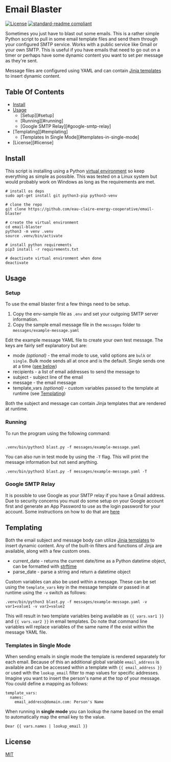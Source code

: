 # Email Blaster
[![License](https://img.shields.io/github/license/eau-claire-energy-cooperative/email-blaster)](https://github.com/eau-claire-energy-cooperative/email-blaster/blob/main/LICENSE)
[![standard-readme compliant](https://img.shields.io/badge/readme%20style-standard-brightgreen.svg)](https://github.com/RichardLitt/standard-readme)

Sometimes you just have to blast out some emails. This is a rather simple Python script to pull in some email template files and send them through your configured SMTP service. Works with a public service like Gmail or your own SMTP. This is useful if you have emails that need to go out on a timer or perhaps have some dynamic content you want to set per message as they're sent.

Message files are configured using YAML and can contain [Jinja templates](https://jinja.palletsprojects.com/en/3.0.x/templates/) to insert dynamic content.

## Table Of Contents

- [Install](#install)
- [Usage](#usage)
  - [Setup][#setup]
  - [Running][#running]
  - [Google SMTP Relay][#google-smtp-relay]
- [Templating][#templating]
  - [Templates In Single Mode][#templates-in-single-mode]
- [License][#license]

## Install

This script is installing using a Python [virtual environment](https://docs.python.org/3/library/venv.html) so keep everything as simple as possible. This was tested on a Linux system but would probably work on Windows as long as the requirements are met.

```
# install os deps
sudo apt-get install git python3-pip python3-venv

# clone the repo
git clone https://github.com/eau-claire-energy-cooperative/email-blaster

# create the virtual environment
cd email-blaster
python3 -m venv .venv
source .venv/bin/activate

# install python requirements
pip3 install -r requirements.txt

# deactivate virtual environment when done
deactivate

```

## Usage


### Setup

To use the email blaster first a few things need to be setup.

1. Copy the env-sample file as `.env` and set your outgoing SMTP server information.
2. Copy the sample email message file in the `messages` folder to `messages/example-message.yaml`

Edit the example message YAML file to create your own test message. The keys are fairly self explanatory but are:

* mode _(optional)_ - the email mode to use, valid options are `bulk` or `single`. Bulk mode sends all at once and is the default. Single sends one at a time ([see below](#templates-in-single-mode))
* recipients - a list of email addresses to send the message to
* subject - subject line of the email
* message - the email message
* template_vars _(optional)_ - custom variables passed to the template at runtime (see [Templating](#templating))

Both the subject and message can contain Jinja templates that are rendered at runtime.

### Running

To run the program using the following command:

```

.venv/bin/python3 blast.py -f messages/example-message.yaml

```

You can also run in test mode by using the `-T` flag. This will print the message information but not send anything.

```
.venv/bin/python3 blast.py -f messages/example-message.yaml -T
```

### Google SMTP Relay

It is possible to use Google as your SMTP relay if you have a Gmail address. Due to security concerns you must do some setup on your Google account first and generate an App Password to use as the login password for your account. Some instructions on how to do that are [here](https://saurabh-nakoti.medium.com/how-to-set-up-smtp-in-gmail-using-an-app-password-96adffa164b3)

## Templating

Both the email subject and message body can utilize [Jinja templates](https://jinja.palletsprojects.com/en/3.0.x/templates/) to insert dynamic content. Any of the built-in filters and functions of Jinja are available, along with a few custom ones.

* current_date - returns the current date/time as a Python datetime object, can be formatted with [strftime](https://docs.python.org/3/library/datetime.html#strftime-and-strptime-format-codes)
* parse_date - parse a string and return a datetime object

Custom variables can also be used within a message. These can be set using the `template_vars` key in the message template or passed in at runtime using the `-v` switch as follows:

```
.venv/bin/python3 blast.py -f messages/example-message.yaml -v var1=value1 -v var2=value2
```

This will result in two template variables being available as `{{ vars.var1 }}` and `{{ vars.var2 }}` in email templates. Do note that command line variables will replace variables of the same name if the exist within the message YAML file.

### Templates in Single Mode

When sending emails in single mode the template is rendered separately for each email. Because of this an additional global variable `email_address` is available and can be accessed within a template with `{{ email_address }}` or used with the `lookup_email` filter to map values for specific addresses. Imagine you want to insert the person's name at the top of your message. You could define a mapping as follows:

```
template_vars:
  names:
    email_address@domain.com: Person's Name
```

When running in __single mode__ you can lookup the name based on the email to automatically map the email key to the value.

```
Dear {{ vars.names | lookup_email }}
```

## License

[MIT](https://github.com/eau-claire-energy-cooperative/email-blaster/blob/main/LICENSE)
